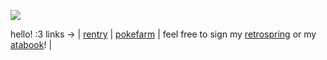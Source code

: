 ![](https://media4.giphy.com/media/CqlfKQE93n5kq6SMIm/giphy.gif?cid=6c09b952yn3jll3krhlvakt84abmvv6a4r61a7qzpi5d6pos&ep=v1_internal_gif_by_id&rid=giphy.gif&ct=s) 

hello! :3 links -> | [rentry](https://rentry.co/silverscomet) | [pokefarm](https://pokefarm.com/user/silverscomet) | feel free to sign my [retrospring](https://retrospring.net/@silverscomet) or my [atabook](https://silverr.atabook.org)! |
